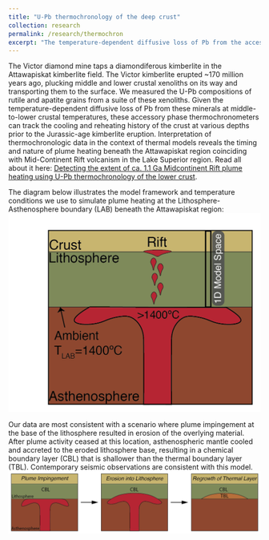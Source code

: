 ```yaml
---
title: "U-Pb thermochronology of the deep crust"
collection: research
permalink: /research/thermochron
excerpt: "The temperature-dependent diffusive loss of Pb from the accessory phase minerals rutile, apatite, and titanite in deep crustal xenoliths afford the opportunity to track the billion-year cooling histories of the middle to lower crust. <br><img src='/images/thermochron/xenolith.jpg'>"
---
```


The Victor diamond mine taps a diamondiferous kimberlite in the Attawapiskat kimberlite field. The Victor kimberlite erupted ~170 million years ago, plucking middle and lower crustal xenoliths on its way and transporting them to the surface. We measured the U-Pb compositions of rutile and apatite grains from a suite of these xenoliths. Given the temperature-dependent diffusive loss of Pb from these minerals at middle-to-lower crustal temperatures, these accessory phase thermochronometers can track the cooling and reheating history of the crust at various depths prior to the Jurassic-age kimberlite eruption. Interpretation of thermochronologic data in the context of thermal models reveals the timing and nature of plume heating beneath the Attawapiskat region coinciding with Mid-Continent Rift volcanism in the Lake Superior region. Read all about it here: [Detecting the extent of ca. 1.1 Ga Midcontinent Rift plume heating using U-Pb thermochronology of the lower crust](https://pubs.geoscienceworld.org/gsa/geology/article/46/10/911/548171/Detecting-the-extent-of-ca-11-Ga-Midcontinent-Rift?guestAccessKey=386072c8-2e76-4f48-a034-2d9bd19de004).  

The diagram below illustrates the model framework and temperature conditions we use to simulate plume heating at the Lithosphere-Asthenosphere boundary (LAB) beneath the Attawapiskat region:
<img src='/images/thermochron/Plume_heating_only-01.png'>

Our data are most consistent with a scenario where plume impingement at the base of the lithosphere resulted in erosion of the overlying material. After plume activity ceased at this location, asthenospheric mantle cooled and accreted to the eroded lithosphere base, resulting in a chemical boundary layer (CBL) that is shallower than the thermal boundary layer (TBL). Contemporary seismic observations are consistent with this model. <img src='/images/thermochron/Impingement_Erosion_Diagram.png'>
